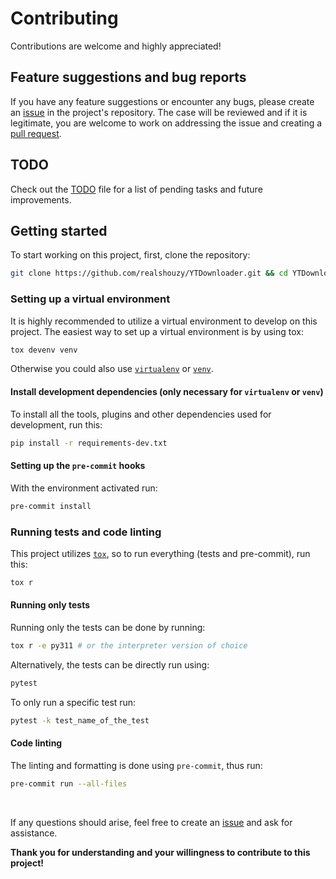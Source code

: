 # Contributing

Contributions are welcome and highly appreciated!

## Feature suggestions and bug reports

If you have any feature suggestions or encounter any bugs, please create an [issue](https://github.com/realshouzy/YTDownloader/issues) in the project's repository. The case will be reviewed and if it is legitimate, you are welcome to work on addressing the issue and creating a [pull request](https://github.com/realshouzy/YTDownloader/pulls).

## TODO

Check out the [TODO](/TODO.md) file for a list of pending tasks and future improvements.

## Getting started

To start working on this project, first, clone the repository:

```bash
git clone https://github.com/realshouzy/YTDownloader.git && cd YTDownloader
```

### Setting up a virtual environment

It is highly recommended to utilize a virtual environment to develop on this project. The easiest way to set up a virtual environment is by using tox:

```bash
tox devenv venv
```

Otherwise you could also use [``virtualenv``](https://virtualenv.pypa.io/en/latest) or [``venv``](https://docs.python.org/3/library/venv.html).

#### Install development dependencies (only necessary for ``virtualenv`` or ``venv``)

To install all the tools, plugins and other dependencies used for development, run this:

```bash
pip install -r requirements-dev.txt
```

#### Setting up the ``pre-commit`` hooks

With the environment activated run:

```bash
pre-commit install
```

### Running tests and code linting

This project utilizes [``tox``](https://tox.wiki/en/latest), so to run everything (tests and pre-commit), run this:

```bash
tox r
```

#### Running only tests

Running only the tests can be done by running:

```bash
tox r -e py311 # or the interpreter version of choice
```

Alternatively, the tests can be directly run using:

```bash
pytest
```

To only run a specific test run:

```bash
pytest -k test_name_of_the_test
```

#### Code linting

The linting and formatting is done using ``pre-commit``, thus run:

```bash
pre-commit run --all-files
```

</br>

If any questions should arise, feel free to create an [issue](https://github.com/realshouzy/YTDownloader/issues) and ask for assistance.

**Thank you for understanding and your willingness to contribute to this project!**
